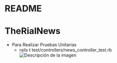 # README

# TheRialNews

- Para Realizar Pruebas Unitarias
    - rails t test/controllers/news_controller_test.rb
![Descripción de la imagen](app/assets/images/img_punitarias.jpg.jpg "Pruebas Unitarias")
